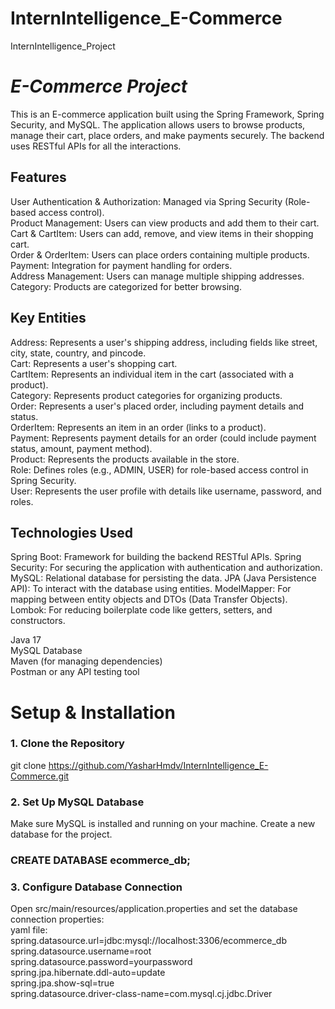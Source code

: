 # InternIntelligence_E-Commerce
InternIntelligence_Project

# _**_E-Commerce Project_**_

This is an E-commerce application built using the Spring Framework, Spring Security, and MySQL. The application allows users to browse products, manage their cart, place orders, and make payments securely. The backend uses RESTful APIs for all the interactions.

## Features

User Authentication & Authorization: Managed via Spring Security (Role-based access control).<br/>
Product Management: Users can view products and add them to their cart.<br/>
Cart & CartItem: Users can add, remove, and view items in their shopping cart.<br/>
Order & OrderItem: Users can place orders containing multiple products.<br/>
Payment: Integration for payment handling for orders.<br/>
Address Management: Users can manage multiple shipping addresses.<br/>
Category: Products are categorized for better browsing.<br/>

## Key Entities

Address: Represents a user's shipping address, including fields like street, city, state, country, and pincode.<br/>
Cart: Represents a user's shopping cart.<br/>
CartItem: Represents an individual item in the cart (associated with a product).<br/>
Category: Represents product categories for organizing products.<br/>
Order: Represents a user's placed order, including payment details and status.<br/>
OrderItem: Represents an item in an order (links to a product).<br/>
Payment: Represents payment details for an order (could include payment status, amount, payment method).<br/>
Product: Represents the products available in the store.<br/>
Role: Defines roles (e.g., ADMIN, USER) for role-based access control in Spring Security.<br/>
User: Represents the user profile with details like username, password, and roles.<br/>

## Technologies Used

Spring Boot: Framework for building the backend RESTful APIs.
Spring Security: For securing the application with authentication and authorization.
MySQL: Relational database for persisting the data.
JPA (Java Persistence API): To interact with the database using entities.
ModelMapper: For mapping between entity objects and DTOs (Data Transfer Objects).
Lombok: For reducing boilerplate code like getters, setters, and constructors.

Java 17 <br/>
MySQL Database <br/>
Maven (for managing dependencies) <br/>
Postman or any API testing tool <br/>

# **Setup & Installation**

### 1. Clone the Repository
   git clone https://github.com/YasharHmdv/InternIntelligence_E-Commerce.git <br/>

### 2. Set Up MySQL Database

   Make sure MySQL is installed and running on your machine. Create a new database for the project.<br/>

### CREATE DATABASE ecommerce_db;

### 3. Configure Database Connection

   Open src/main/resources/application.properties and set the database connection properties:<br/>
yaml file: <br/>
spring.datasource.url=jdbc:mysql://localhost:3306/ecommerce_db<br/>
spring.datasource.username=root<br/>
spring.datasource.password=yourpassword<br/>
spring.jpa.hibernate.ddl-auto=update<br/>
spring.jpa.show-sql=true<br/>
spring.datasource.driver-class-name=com.mysql.cj.jdbc.Driver<br/>